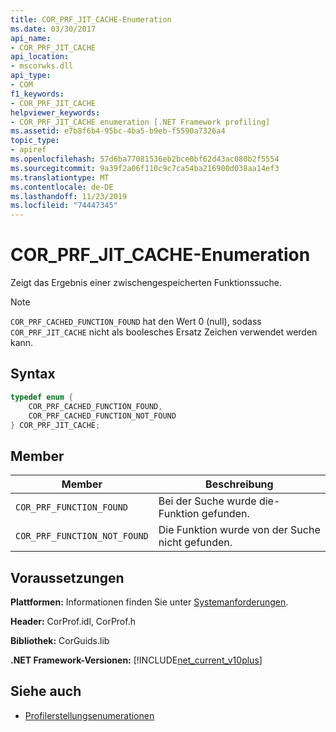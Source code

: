 ```yaml
---
title: COR_PRF_JIT_CACHE-Enumeration
ms.date: 03/30/2017
api_name:
- COR_PRF_JIT_CACHE
api_location:
- mscorwks.dll
api_type:
- COM
f1_keywords:
- COR_PRF_JIT_CACHE
helpviewer_keywords:
- COR_PRF_JIT_CACHE enumeration [.NET Framework profiling]
ms.assetid: e7b8f6b4-95bc-4ba5-b9eb-f5590a7326a4
topic_type:
- apiref
ms.openlocfilehash: 57d6ba77081536eb2bce0bf62d43ac080b2f5554
ms.sourcegitcommit: 9a39f2a06f110c9c7ca54ba216900d038aa14ef3
ms.translationtype: MT
ms.contentlocale: de-DE
ms.lasthandoff: 11/23/2019
ms.locfileid: "74447345"
---
```

# <a name="cor_prf_jit_cache-enumeration"></a>COR_PRF_JIT_CACHE-Enumeration
Zeigt das Ergebnis einer zwischengespeicherten Funktionssuche.  
  
> [!NOTE]
> `COR_PRF_CACHED_FUNCTION_FOUND` hat den Wert 0 (null), sodass `COR_PRF_JIT_CACHE` nicht als boolesches Ersatz Zeichen verwendet werden kann.  
  
## <a name="syntax"></a>Syntax  
  
```cpp  
typedef enum {  
    COR_PRF_CACHED_FUNCTION_FOUND,  
    COR_PRF_CACHED_FUNCTION_NOT_FOUND  
} COR_PRF_JIT_CACHE;  
```  
  
## <a name="members"></a>Member  
  
|Member|Beschreibung|  
|------------|-----------------|  
|`COR_PRF_FUNCTION_FOUND`|Bei der Suche wurde die-Funktion gefunden.|  
|`COR_PRF_FUNCTION_NOT_FOUND`|Die Funktion wurde von der Suche nicht gefunden.|  
  
## <a name="requirements"></a>Voraussetzungen  
 **Plattformen:** Informationen finden Sie unter [Systemanforderungen](../../../../docs/framework/get-started/system-requirements.md).  
  
 **Header:** CorProf.idl, CorProf.h  
  
 **Bibliothek:** CorGuids.lib  
  
 **.NET Framework-Versionen:** [!INCLUDE[net_current_v10plus](../../../../includes/net-current-v10plus-md.md)]  
  
## <a name="see-also"></a>Siehe auch

- [Profilerstellungsenumerationen](../../../../docs/framework/unmanaged-api/profiling/profiling-enumerations.md)
